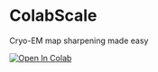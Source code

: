 # ColabScale
Cryo-EM map sharpening made easy

<a target="_blank" href="https://colab.research.google.com/github/cryoTUD/ColabScale/blob/main/ColabScale.ipynb">
  <img src="https://colab.research.google.com/assets/colab-badge.svg" alt="Open In Colab"/>
</a>
